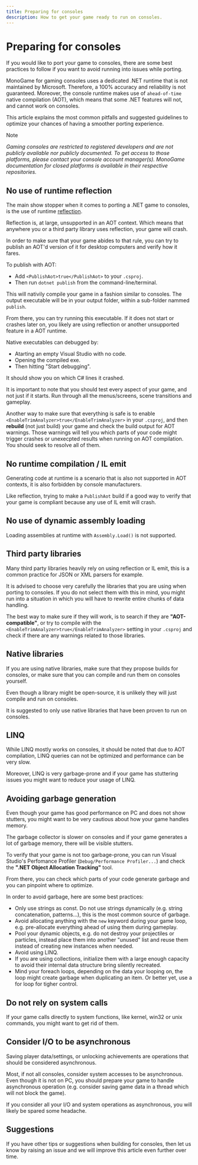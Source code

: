 ```yaml
---
title: Preparing for consoles
description: How to get your game ready to run on consoles.
---
```


# Preparing for consoles

If you would like to port your game to consoles, there are some best practices to follow if you want to avoid running into issues while porting.

MonoGame for gaming consoles uses a dedicated .NET runtime that is not maintained by Microsoft. Therefore, a 100% accuracy and reliability is not guaranteed. Moreover, the console runtime makes use of `ahead-of-time` native compilation (AOT), which means that some .NET features will not, and cannot work on consoles.

This article explains the most common pitfalls and suggested guidelines to optimize your chances of having a smoother porting experience.

> [!NOTE]
> *Gaming consoles are restricted to registered developers and are not publicly available nor publicly documented. To get access to those platforms, please contact your console account manager(s). MonoGame documentation for closed platforms is available in their respective repositories.*

## No use of runtime reflection

The main show stopper when it comes to porting a .NET game to consoles, is the use of runtime [reflection](https://learn.microsoft.com/en-us/dotnet/fundamentals/reflection/reflection).

Reflection is, at large, unsupported in an AOT context. Which means that anywhere you or a third party library uses reflection, your game will crash.

In order to make sure that your game abides to that rule, you can try to publish an AOT'd version of it for desktop computers and verify how it fares.

To publish with AOT:

- Add `<PublishAot>true</PublishAot>` to your `.csproj`.
- Then run `dotnet publish` from the command-line/terminal.

This will nativily compile your game in a fashion similar to consoles. The output executable will be in your output folder, within a sub-folder nammed `publish`.

From there, you can try running this executable. If it does not start or crashes later on, you likely are using reflection or another unsupported feature in a AOT runtime.

Native executables can debugged by:

- Atarting an empty Visual Studio with no code.
- Opening the compiled exe.
- Then hitting "Start debugging".

It should show you on which C# lines it crashed.

It is important to note that you should test every aspect of your game, and not just if it starts.  Run through all the menus/screens, scene transitions and gameplay.

Another way to make sure that everything is safe is to enable `<EnableTrimAnalyzer>true</EnableTrimAnalyzer>` in your `.csproj`, and then **rebuild** (not just build) your game and check the build output for AOT warnings. Those warnings will tell you which parts of your code might trigger crashes or unexecpted results when running on AOT compilation. You should seek to resolve all of them.

## No runtime compilation / IL emit

Generating code at runtime is a scenario that is also not supported in AOT contexts, it is also forbidden by console manufacturers.

Like reflection, trying to make a `PublishAot` build if a good way to verify that your game is compliant because any use of IL emit will crash.

## No use of dynamic assembly loading

Loading assemblies at runtime with `Assembly.Load()` is not supported.

## Third party libraries

Many third party libraries heavily rely on using reflection or IL emit, this is a common practice for JSON or XML parsers for example.

It is advised to choose very carefully the libraries that you are using when porting to consoles. If you do not select them with this in mind, you might run into a situation in which you will have to rewrite entire chunks of data handling.

The best way to make sure if they will work, is to search if they are **"AOT-compatible"**, or try to compile with the `<EnableTrimAnalyzer>true</EnableTrimAnalyzer>` setting in your `.csproj` and check if there are any warnings related to those libraries.

## Native libraries

If you are using native libraries, make sure that they propose builds for consoles, or make sure that you can compile and run them on consoles yourself.

Even though a library might be open-source, it is unlikely they will just compile and run on consoles.

It is suggested to only use native libraries that have been proven to run on consoles.

## LINQ

While LINQ mostly works on consoles, it should be noted that due to AOT compilation, LINQ queries can not be optimized and performance can be very slow.

Moreover, LINQ is very garbage-prone and if your game has stuttering issues you might want to reduce your usage of LINQ.

## Avoiding garbage generation

Even though your game has good performance on PC and does not show stutters, you might want to be very cautious about how your game handles memory.

The garbage collector is slower on consoles and if your game generates a lot of garbage memory, there will be visible stutters.

To verify that your game is not too garbage-prone, you can run Visual Studio's Perfomance Profiler (`Debug/Performance Profiler...`) and check the **".NET Object Allocation Tracking"** tool.

From there, you can check which parts of your code generate garbage and you can pinpoint where to optimize.

In order to avoid garbage, here are some best practices:

- Only use strings as const. Do not use strings dynamically (e.g. string concatenation, patterns...), this is the most common source of garbage.
- Avoid allocating anything with the `new` keyword during your game loop, e.g. pre-allocate everything ahead of using them during gameplay.
- Pool your dynamic objects, e.g. do not destroy your projectiles or particles, instead place them into another "unused" list and reuse them instead of creating new instances when needed.
- Avoid using LINQ.
- If you are using collections, initialize them with a large enough capacity to avoid their internal data structure bring silently recreated.
- Mind your foreach loops, depending on the data your looping on, the loop might create garbage when duplicating an item.  Or better yet, use a for loop for tigher control.

## Do not rely on system calls

If your game calls directly to system functions, like kernel, win32 or unix commands, you might want to get rid of them.

## Consider I/O to be asynchronous

Saving player data/settings, or unlocking achievements are operations that should be considered asynchronous.

Most, if not all consoles, consider system accesses to be asynchronous. Even though it is not on PC, you should prepare your game to handle asynchronous operation (e.g. consider saving game data in a thread which will not block the game).

If you consider all your I/O and system operations as asynchronous, you will likely be spared some headache.

## Suggestions

If you have other tips or suggestions when building for consoles, then let us know by raising an issue and we will improve this article even further over time.

